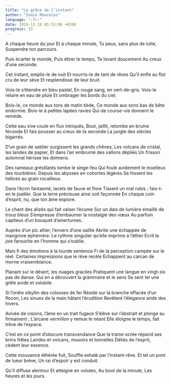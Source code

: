 ```yaml
---
title: "La grâce de l’instant"
author: "Ivain Maucorps"
language: ":fr:"
date: 2019-12-18 05:53:06 +0200
progress: 33
---
```

A chaque heure du jour
Et à chaque minute,
Tu peux, sans plus de lutte,
Suspendre ton parcours.

Puis écarter le monde,
Puis étirer le temps,
Te lovant doucement
Au creux d’une seconde.

Cet instant, emplis-le de nuit
Et nourris-le de tant de rêves
Qu’il enfle au flot cru de leur sève
Et resplendisse de leur bruit.

Vois-le s’étendre en bleu pastel,
En rouge sang, en vert-de-gris.
Vois-le reluire en eau de pluie
Et ombrager les bords du ciel.

Bois-le, ce monde aux tons de matin tiède,
Ce monde aux sons bas de bête endormie.
Bois-le à petites lapées ravies
Qui de course-vie donnent le remède.

Cette eau vive coule en flux intriqués,
Bout, jaillit, retombe en bruine féconde
Et fais pousser au creux de ta seconde
La jungle des siècles bigarrés.

D’un grain de sablier surgissent les grands chênes,
Les volcans de cristal, les landes de papier,
Et dans l’air embrumé des vallons dépliés
Un frisson automnal hérisse les dolmens.

Des rameaux grésillants tombe le singe-feu
Qui foule avidement le moelleux des tourbières.
Depuis les abysses en cohortes légères
Se hissent les hélices au grain rocailleux.

Dans l’écrin fantasmé, lacets de fauve et flore
Tissent un mat rubis ; fais-t-en le joailler.
Que la terre précieuse ainsi soit façonnée
En chaque coin d’esprit, nu, que ton âme explore.

Le chant des alizés qui fait valser l’écume
Sur un dais de lumière émaillé de trous bleus
S’empresse d’embaumer la nostalgie des vœux
Au parfum capiteux d’un bouquet d’amertumes.

Auprès d’un pic altier, l’envers d’une saillie
Abrite une échappée de mangrove éphémère.
Le rythme singulier qu’elle imprime à l’éther
Ecrit la joie farouche en l’homme qui s’oublie.

Mais fi des émotions à la lourde sentence
Fi de la perception campée sur le réel.
Certaines impressions que le rêve recèle
Echappent au carcan de morne vraisemblance.

Planant sur le désert, les nuages graciles
Pratiquent une langue en vingt-six pas de danse.
Qui en a découvert la grammaire et le sens
Se sent tel une grêle avide et volubile.

Si l’ordre sibyllin des colosses de fer
Réside sur la branche effacée d’un flocon,
Les sinues de la main hâtant l’érudition
Revêtent l’élégance aride des hivers.

Avivée de visions, l’âme en un trait fugace
S’élève sur l’abstrait et plonge au firmament ;
L’arcane vermillon y remue le néant
Elle éloigne le temps, fait trêve de l’espace.

C’est en ce point d’obscure transcendance
Que la trame ocrée répand ses brins frêles
Landes et volcans, musoirs et tonnelles
Déliés de l’esprit, cèdent leur essence.

Cette mouvance éthérée fuit,
Souffle exhalé par l’instant-rêve.
Et tel un pont de lueur brève,
Un rai d’espoir y est conduit.

Qu’il diffuse alentour
Et atteigne en volutes,
Au bout de la minute,
Les heures et les jours.
